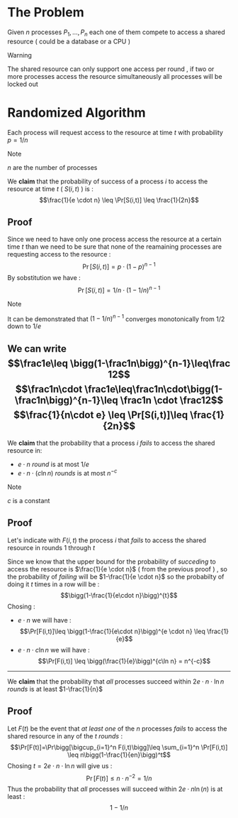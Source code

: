 # The Problem

Given $n$ processes $P_1,\dots,P_n$ each one of them compete to access a shared resource ( could be a database or a CPU ) 

>[!warning] 
The shared resource can only support one access per round , if two or more processes access the resource simultaneously all processes will be locked out 

# Randomized Algorithm

Each process will request access to the resource at time $t$ with probability $p = 1/n$ 

>[!note] 
>$n$ are the number of processes

We **claim** that the probability of success of a process $i$ to access the resource at time $t$ ( $S(i,t)$ ) is :
$$\frac{1}{e \cdot n} \leq \Pr[S(i,t)] \leq \frac{1}{2n}$$
## Proof

Since we need to have only one process access the resource at a certain time $t$ than we need to be sure that none of the reamaining processes are requesting access to the resource : 
$$\Pr[S(i,t)] = p \cdot (1-p)^{n-1}$$
By sobstitution we have : 
$$\Pr[S(i,t)]=1/n \cdot (1-1/n)^{n-1}$$
>[!note] 
>It can be demonstrated that $(1-1/n)^{n-1}$ converges monotonically from $1/2$ down to $1/e$ 

We can write 
$$\frac1e\leq \bigg(1-\frac1n\bigg)^{n-1}\leq\frac 12$$
$$\frac1n\cdot \frac1e\leq\frac1n\cdot\bigg(1-\frac1n\bigg)^{n-1}\leq \frac1n \cdot \frac12$$
$$\frac{1}{n\cdot e} \leq \Pr[S(i,t)]\leq \frac{1}{2n}$$
---
We **claim** that the probability that a process $i$ *fails* to access the shared resource in: 
+ $e \cdot n$ *round* is at most $1/e$  
+ $e\cdot n \cdot (c \ln n)$ *rounds* is at most $n^{-c}$ 


>[!note] 
>$c$ is a constant 

## Proof

Let's indicate with $F(i,t)$ the process $i$ that *fails* to access the shared resource in rounds $1$ through $t$ 

Since we know that the upper bound for the probability of *succeding* to access the resource is $\frac{1}{e \cdot n}$ ( from the previous proof ) , so the probability of *failing* will be $1-\frac{1}{e \cdot n}$ so the probabilty of doing it $t$ times in a row will be :
$$\bigg(1-\frac{1}{e\cdot n}\bigg)^{t}$$
Chosing : 
+ $e\cdot n$  we will have : $$\Pr[F(i,t)]\leq \bigg(1-\frac{1}{e\cdot n}\bigg)^{e \cdot n} \leq  \frac{1}{e}$$
+ $e\cdot n \cdot c \ln n$ we will have : $$\Pr[F(i,t)] \leq \bigg(\frac{1}{e}\bigg)^{c\ln n} = n^{-c}$$
---
We **claim** that the probability that *all* processes succeed within $2e\cdot n \cdot \ln n$ *rounds* is at least $1-\frac{1}{n}$

## Proof

Let $F(t)$ be the event that *at least one* of the $n$ processes *fails* to access the shared resource in any of the $t$ *rounds* :
$$\Pr[F(t)]=\Pr\bigg[\bigcup_{i=1}^n F(i,t)\bigg]\leq \sum_{i=1}^n \Pr[F(i,t)] \leq n\bigg(1-\frac{1}{en}\bigg)^t$$Chosing $t=2e\cdot n \cdot \ln n$ will give us :
$$\Pr[F(t)]\leq n \cdot n^{-2} = 1/n$$
Thus the probability that *all* processes will succeed within $2 e \cdot n \ln(n)$ is at least : $$1-1/n$$
